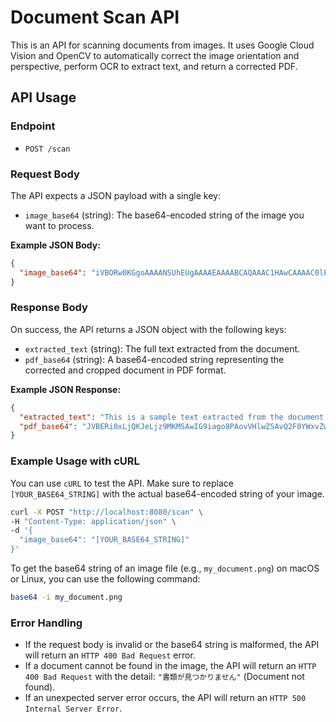 # Document Scan API

This is an API for scanning documents from images. It uses Google Cloud Vision and OpenCV to automatically correct the image orientation and perspective, perform OCR to extract text, and return a corrected PDF.

## API Usage

### Endpoint

- `POST /scan`

### Request Body

The API expects a JSON payload with a single key:

- `image_base64` (string): The base64-encoded string of the image you want to process.

**Example JSON Body:**
```json
{
  "image_base64": "iVBORw0KGgoAAAANSUhEUgAAAAEAAAABCAQAAAC1HAwCAAAAC0lEQVR42mNkYAAAAAYAAjCB0C8AAAAASUVORK5CYII="
}
```

### Response Body

On success, the API returns a JSON object with the following keys:

- `extracted_text` (string): The full text extracted from the document.
- `pdf_base64` (string): A base64-encoded string representing the corrected and cropped document in PDF format.

**Example JSON Response:**
```json
{
  "extracted_text": "This is a sample text extracted from the document.",
  "pdf_base64": "JVBERi0xLjQKJeLjz9MKMSAwIG9iago8PAovVHlwZSAvQ2F0YWxvZwovUGFnZXMgMiAwIFI..."
}
```

### Example Usage with cURL

You can use `cURL` to test the API. Make sure to replace `[YOUR_BASE64_STRING]` with the actual base64-encoded string of your image.

```bash
curl -X POST "http://localhost:8080/scan" \
-H "Content-Type: application/json" \
-d '{
  "image_base64": "[YOUR_BASE64_STRING]"
}'
```

To get the base64 string of an image file (e.g., `my_document.png`) on macOS or Linux, you can use the following command:

```bash
base64 -i my_document.png
```

### Error Handling

- If the request body is invalid or the base64 string is malformed, the API will return an `HTTP 400 Bad Request` error.
- If a document cannot be found in the image, the API will return an `HTTP 400 Bad Request` with the detail: `"書類が見つかりません"` (Document not found).
- If an unexpected server error occurs, the API will return an `HTTP 500 Internal Server Error`.

